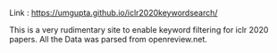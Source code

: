 Link : https://umgupta.github.io/iclr2020keywordsearch/

This is a very rudimentary site to enable keyword filtering for iclr 2020 papers.
All the Data was parsed from openreview.net.

